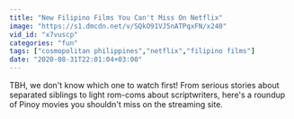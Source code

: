 ```yaml
---
title: "New Filipino Films You Can't Miss On Netflix"
image: "https://s1.dmcdn.net/v/SQkO91VJ5nATPqxFN/x240"
vid_id: "x7vuscp"
categories: "fun"
tags: ["cosmopolitan philippines","netflix","filipino films"]
date: "2020-08-31T22:01:04+03:00"
---
```

TBH, we don't know which one to watch first! From serious stories about separated siblings to light rom-coms about scriptwriters, here's a roundup of Pinoy movies you shouldn't miss on the streaming site.
